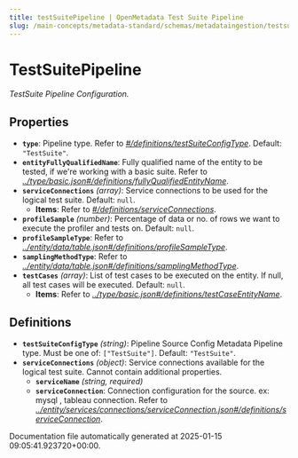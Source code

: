 ```yaml
---
title: testSuitePipeline | OpenMetadata Test Suite Pipeline
slug: /main-concepts/metadata-standard/schemas/metadataingestion/testsuitepipeline
---
```


# TestSuitePipeline

*TestSuite Pipeline Configuration.*

## Properties

- **`type`**: Pipeline type. Refer to *[#/definitions/testSuiteConfigType](#definitions/testSuiteConfigType)*. Default: `"TestSuite"`.
- **`entityFullyQualifiedName`**: Fully qualified name of the entity to be tested, if we're working with a basic suite. Refer to *[../type/basic.json#/definitions/fullyQualifiedEntityName](#/type/basic.json#/definitions/fullyQualifiedEntityName)*.
- **`serviceConnections`** *(array)*: Service connections to be used for the logical test suite. Default: `null`.
  - **Items**: Refer to *[#/definitions/serviceConnections](#definitions/serviceConnections)*.
- **`profileSample`** *(number)*: Percentage of data or no. of rows we want to execute the profiler and tests on. Default: `null`.
- **`profileSampleType`**: Refer to *[../entity/data/table.json#/definitions/profileSampleType](#/entity/data/table.json#/definitions/profileSampleType)*.
- **`samplingMethodType`**: Refer to *[../entity/data/table.json#/definitions/samplingMethodType](#/entity/data/table.json#/definitions/samplingMethodType)*.
- **`testCases`** *(array)*: List of test cases to be executed on the entity. If null, all test cases will be executed. Default: `null`.
  - **Items**: Refer to *[../type/basic.json#/definitions/testCaseEntityName](#/type/basic.json#/definitions/testCaseEntityName)*.
## Definitions

- **`testSuiteConfigType`** *(string)*: Pipeline Source Config Metadata Pipeline type. Must be one of: `["TestSuite"]`. Default: `"TestSuite"`.
- **`serviceConnections`** *(object)*: Service connections available for the logical test suite. Cannot contain additional properties.
  - **`serviceName`** *(string, required)*
  - **`serviceConnection`**: Connection configuration for the source. ex: mysql , tableau connection. Refer to *[../entity/services/connections/serviceConnection.json#/definitions/serviceConnection](#/entity/services/connections/serviceConnection.json#/definitions/serviceConnection)*.


Documentation file automatically generated at 2025-01-15 09:05:41.923720+00:00.
